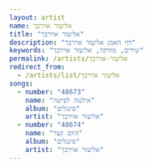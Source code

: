 ```yaml
---
layout: artist
name: אליעזר אוירבך
title: "אליעזר אוירבך"
description: "דף האמן אליעזר אוירבך"
keywords: "שירים, מוזיקה, אליעזר אוירבך"
permalink: /artists/אליעזר-אוירבך
redirect_from:
  - /artists/list/אליעזר אוירבך
songs:
  - number: "48673"
    name: "אילנגה לפישה"
    album: "סינגלים"
    artist: "אליעזר אוירבך"
  - number: "48674"
    name: "היום קצר"
    album: "סינגלים"
    artist: "אליעזר אוירבך"
---
```

